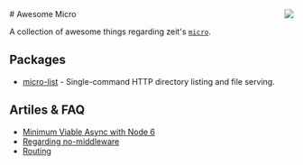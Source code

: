 <img align="right" src="https://camo.githubusercontent.com/67335088cb7b156fb779f6d60635e70780efe714/68747470733a2f2f636c6475702e636f6d2f4a446d6d4858337568462e737667" />
# Awesome Micro

A collection of awesome things regarding zeit's [`micro`](https://github.com/zeit/micro).

## Packages

- [micro-list](https://github.com/zeit/micro-list) - Single-command HTTP directory listing and file serving.

## Artiles & FAQ

- [Minimum Viable Async with Node 6](https://gist.github.com/rauchg/8199de60db48026a6670620a1c33b700)
- [Regarding no-middleware](https://github.com/zeit/micro/issues/8)
- [Routing](https://github.com/zeit/micro/issues/16)
